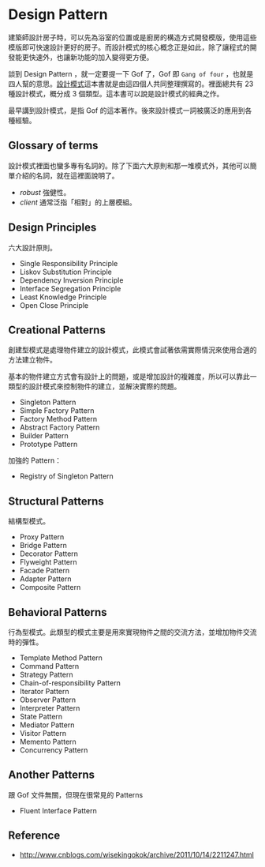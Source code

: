 Design Pattern
==============

建築師設計房子時，可以先為浴室的位置或是廚房的構造方式開發模版，使用這些模版即可快速設計更好的房子。而設計模式的核心概念正是如此，除了讓程式的開發能更快速外，也讓新功能的加入變得更方便。

談到 Design Pattern ，就一定要提一下 Gof 了，Gof 即 `Gang of four` ，也就是四人幫的意思。[設計模式](http://www.amazon.com/exec/obidos/tg/detail/-/0201633612/ref=ase_portlandpatternrA/002-6454224-1040813?v=glance&s=books)這本書就是由這四個人共同整理撰寫的。裡面總共有 23 種設計模式，概分成 3 個類型。這本書可以說是設計模式的經典之作。

最早講到設計模式，是指 Gof 的這本著作。後來設計模式一詞被廣泛的應用到各種經驗。

Glossary of terms
-----------------

設計模式裡面也蠻多專有名詞的。除了下面六大原則和那一堆模式外，其他可以簡單介紹的名詞，就在這裡面說明了。

* *robust* 強健性。
* *client* 通常泛指「相對」的上層模組。

Design Principles
-----------------

六大設計原則。

* Single Responsibility Principle
* Liskov Substitution Principle
* Dependency Inversion Principle
* Interface Segregation Principle
* Least Knowledge Principle
* Open Close Principle

Creational Patterns
-------------------

創建型模式是處理物件建立的設計模式，此模式會試著依需實際情況來使用合適的方法建立物件。

基本的物件建立方式會有設計上的問題，或是增加設計的複雜度，所以可以靠此一類型的設計模式來控制物件的建立，並解決實際的問題。

* Singleton Pattern
* Simple Factory Pattern
* Factory Method Pattern
* Abstract Factory Pattern
* Builder Pattern
* Prototype Pattern

加強的 Pattern：

* Registry of Singleton Pattern

Structural Patterns
-------------------

結構型模式。

* Proxy Pattern
* Bridge Pattern
* Decorator Pattern
* Flyweight Pattern
* Facade Pattern
* Adapter Pattern
* Composite Pattern

Behavioral Patterns
-------------------

行為型模式。此類型的模式主要是用來實現物件之間的交流方法，並增加物件交流時的彈性。

* Template Method Pattern
* Command Pattern
* Strategy Pattern
* Chain-of-responsibility Pattern
* Iterator Pattern
* Observer Pattern
* Interpreter Pattern
* State Pattern
* Mediator Pattern
* Visitor Pattern
* Memento Pattern
* Concurrency Pattern

Another Patterns
----------------

跟 Gof 文件無關，但現在很常見的 Patterns

* Fluent Interface Pattern

Reference
---------

* http://www.cnblogs.com/wisekingokok/archive/2011/10/14/2211247.html
